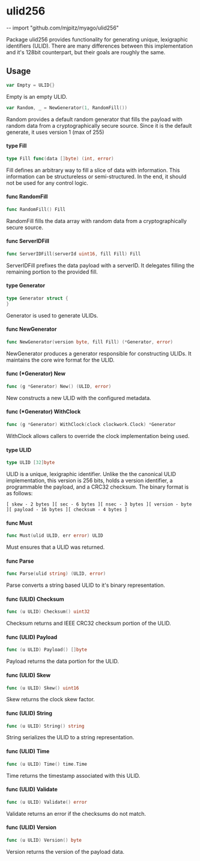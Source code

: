 # ulid256
--
    import "github.com/mjpitz/myago/ulid256"

Package ulid256 provides functionality for generating unique, lexigraphic
identifiers (ULID). There are many differences between this implementation and
it's 128bit counterpart, but their goals are roughly the same.

## Usage

```go
var Empty = ULID{}
```
Empty is an empty ULID.

```go
var Random, _ = NewGenerator(1, RandomFill())
```
Random provides a default random generator that fills the payload with random
data from a cryptographically secure source. Since it is the default generate,
it uses version 1 (max of 255)

#### type Fill

```go
type Fill func(data []byte) (int, error)
```

Fill defines an arbitrary way to fill a slice of data with information. This
information can be structureless or semi-structured. In the end, it should not
be used for any control logic.

#### func  RandomFill

```go
func RandomFill() Fill
```
RandomFill fills the data array with random data from a cryptographically secure
source.

#### func  ServerIDFill

```go
func ServerIDFill(serverId uint16, fill Fill) Fill
```
ServerIDFill prefixes the data payload with a serverID. It delegates filling the
remaining portion to the provided fill.

#### type Generator

```go
type Generator struct {
}
```

Generator is used to generate ULIDs.

#### func  NewGenerator

```go
func NewGenerator(version byte, fill Fill) (*Generator, error)
```
NewGenerator produces a generator responsible for constructing ULIDs. It
maintains the core wire format for the ULID.

#### func (*Generator) New

```go
func (g *Generator) New() (ULID, error)
```
New constructs a new ULID with the configured metadata.

#### func (*Generator) WithClock

```go
func (g *Generator) WithClock(clock clockwork.Clock) *Generator
```
WithClock allows callers to override the clock implementation being used.

#### type ULID

```go
type ULID [32]byte
```

ULID is a unique, lexigraphic identifier. Unlike the the canonical ULID
implementation, this version is 256 bits, holds a version identifier, a
programmable the payload, and a CRC32 checksum. The binary format is as follows:

`[ skew - 2 bytes ][ sec - 6 bytes ][ nsec - 3 bytes ][ version - byte ][
payload - 16 bytes ][ checksum - 4 bytes ]`

#### func  Must

```go
func Must(ulid ULID, err error) ULID
```
Must ensures that a ULID was returned.

#### func  Parse

```go
func Parse(ulid string) (ULID, error)
```
Parse converts a string based ULID to it's binary representation.

#### func (ULID) Checksum

```go
func (u ULID) Checksum() uint32
```
Checksum returns and IEEE CRC32 checksum portion of the ULID.

#### func (ULID) Payload

```go
func (u ULID) Payload() []byte
```
Payload returns the data portion for the ULID.

#### func (ULID) Skew

```go
func (u ULID) Skew() uint16
```
Skew returns the clock skew factor.

#### func (ULID) String

```go
func (u ULID) String() string
```
String serializes the ULID to a string representation.

#### func (ULID) Time

```go
func (u ULID) Time() time.Time
```
Time returns the timestamp associated with this ULID.

#### func (ULID) Validate

```go
func (u ULID) Validate() error
```
Validate returns an error if the checksums do not match.

#### func (ULID) Version

```go
func (u ULID) Version() byte
```
Version returns the version of the payload data.
